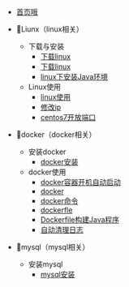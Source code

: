 * [首页哦](README.md)
* 🍑Liunx（linux相关）
  * 下载与安装
    * [下载linux](linux/linux下载.md)
    * [下载linux](linux/下载与安装(expect).md)
    * [linux下安装Java环境](linux/java安装.md)
  * Linux使用
    * [linux使用](linux/linux使用.md)
    * [修改ip](linux/修改ip.md)
    * [centos7开放端口](linux/开放端口.md)
* 🍑docker（docker相关）
  * 安装docker
    * [docker安装](docker/安装docker.md)
  * docker使用
    * [docker容器开机自动启动](docker/docker容器开机自动启动.md)
    * [docker](docker/docker(狂神).md)
    * [docker命令](docker/docker命令(知乎).md)
    * [dockerfle](docker/dockerfile.md)
    * [Dockerfile构建Java程序](docker/Dockerfile构建Java程序.md)
    * [自动清理日志](docker/自动清理日志.md)
  
* 🍑mysql（mysql相关）
  * 安装mysql
    * [mysql安装](mysql/下载安装/MySQL下载和安装.md)